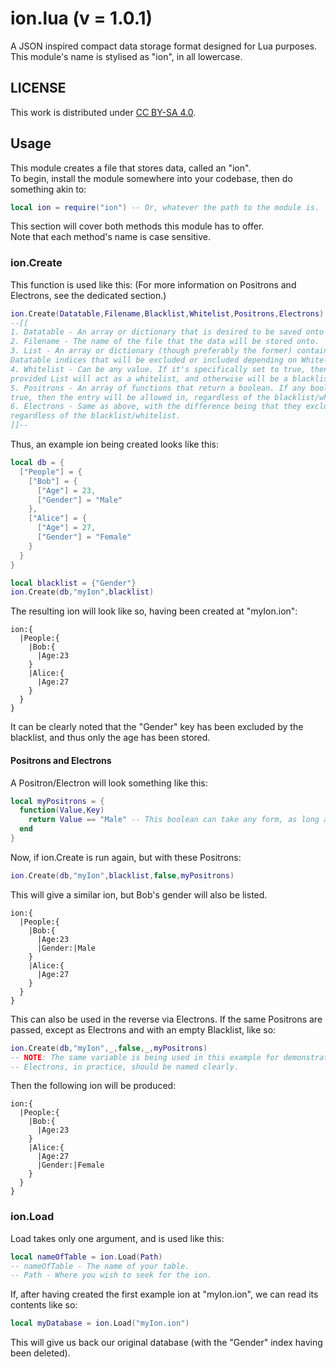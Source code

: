 # ion.lua (v = 1.0.1)
A JSON inspired compact data storage format designed for Lua purposes.
This module's name is stylised as "ion", in all lowercase.

## LICENSE

This work is distributed under [CC BY-SA 4.0](https://creativecommons.org/licenses/by-sa/4.0/).

## Usage

This module creates a file that stores data, called an "ion".\
To begin, install the module somewhere into your codebase, then do something akin to:
```lua
local ion = require("ion") -- Or, whatever the path to the module is.
```
This section will cover both methods this module has to offer.\
Note that each method's name is case sensitive.

### ion.Create

This function is used like this: (For more information on Positrons and Electrons, see the dedicated section.)
```lua
ion.Create(Datatable,Filename,Blacklist,Whitelist,Positrons,Electrons)
--[[
1. Datatable - An array or dictionary that is desired to be saved onto an ion.
2. Filename - The name of the file that the data will be stored onto.
3. List - An array or dictionary (though preferably the former) containing
Datatable indices that will be excluded or included depending on Whitelist.
4. Whitelist - Can be any value. If it's specifically set to true, then the
provided List will act as a whitelist, and otherwise will be a blacklist.
5. Positrons - An array of functions that return a boolean. If any boolean is
true, then the entry will be allowed in, regardless of the blacklist/whitelist.
6. Electrons - Same as above, with the difference being that they exclude
regardless of the blacklist/whitelist.
]]--
```
Thus, an example ion being created looks like this:
```lua
local db = {
  ["People"] = {
    ["Bob"] = {
      ["Age"] = 23,
      ["Gender"] = "Male"
    },
    ["Alice"] = {
      ["Age"] = 27,
      ["Gender"] = "Female"
    }
  }
}

local blacklist = {"Gender"}
ion.Create(db,"myIon",blacklist)
```
The resulting ion will look like so, having been created at "myIon.ion":
```
ion:{
  |People:{
    |Bob:{
      |Age:23
    }
    |Alice:{
      |Age:27
    }
  }
}
```
It can be clearly noted that the "Gender" key has been excluded by the blacklist, and thus only the age has been stored.

#### Positrons and Electrons

A Positron/Electron will look something like this:
```lua
local myPositrons = {
  function(Value,Key)
    return Value == "Male" -- This boolean can take any form, as long as the boolean itself wouldn't error.
  end
}
```
Now, if ion.Create is run again, but with these Positrons:
```lua
ion.Create(db,"myIon",blacklist,false,myPositrons)
```
This will give a similar ion, but Bob's gender will also be listed.
```
ion:{
  |People:{
    |Bob:{
      |Age:23
      |Gender:|Male
    }
    |Alice:{
      |Age:27
    }
  }
}
```
This can also be used in the reverse via Electrons. If the same Positrons are passed, except as Electrons and with an empty Blacklist, like so:
```lua
ion.Create(db,"myIon",_,false,_,myPositrons)
-- NOTE: The same variable is being used in this example for demonstration purposes.
-- Electrons, in practice, should be named clearly.
```
Then the following ion will be produced:
```
ion:{
  |People:{
    |Bob:{
      |Age:23
    }
    |Alice:{
      |Age:27
      |Gender:|Female
    }
  }
}
```

### ion.Load

Load takes only one argument, and is used like this:
```lua
local nameOfTable = ion.Load(Path)
-- nameOfTable - The name of your table.
-- Path - Where you wish to seek for the ion.
```
If, after having created the first example ion at "myIon.ion", we can read its contents like so:
```lua
local myDatabase = ion.Load("myIon.ion")
```
This will give us back our original database (with the "Gender" index having been deleted).
